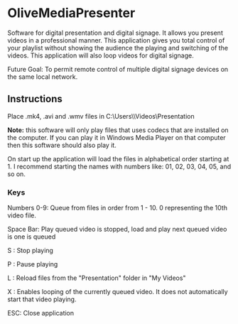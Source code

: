 OliveMediaPresenter
===================

Software for digital presentation and digital signage. It allows you present videos in a professional manner. This application gives you total control of your playlist without showing the audience the playing and switching of the videos. This application will also loop videos for digital signage. 

Future Goal: To permit remote control of multiple digital signage devices on the same local network. 

## Instructions ##
Place .mk4, .avi and .wmv files in C:\\Users\\<username>\\Videos\\Presentation 

**Note:** this software will only play files that uses codecs that are installed on the computer. If you can play it in Windows Media Player on that computer then this software should also play it. 

On start up the application will load the files in alphabetical order starting at 1. I recommend starting the names with numbers like: 01, 02, 03, 04, 05, and so on. 

### Keys ###

Numbers 0-9: Queue from files in order from 1 - 10. 0 representing the 10th video file. 

Space Bar: Play queued video is stopped, load and play next queued video is one is queued

S : Stop playing

P : Pause playing

L : Reload files from the "Presentation" folder in "My Videos"

X : Enables looping of the currently queued video. It does not automatically start that video playing.  

ESC: Close application
